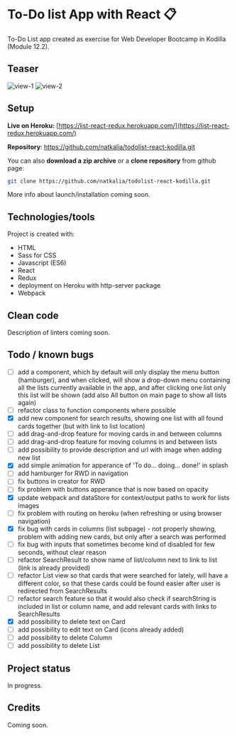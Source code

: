 # To-Do list App with React :clipboard:

To-Do List app created as exercise for Web Developer Bootcamp in Kodilla (Module 12.2).

## Teaser

![view-1](https://user-images.githubusercontent.com/49140572/75342599-06772900-5897-11ea-833e-07639c0b1e4d.PNG)
![view-2](https://user-images.githubusercontent.com/49140572/75342600-07a85600-5897-11ea-8d00-bf50a8f6fcc4.PNG)

## Setup

**Live on Heroku:** [https://list-react-redux.herokuapp.com/](https://list-react-redux.herokuapp.com/)

**Repository**: https://github.com/natkalia/todolist-react-kodilla.git

You can also **download a zip archive** or a **clone repository** from github page:
```bash
git clone https://github.com/natkalia/todolist-react-kodilla.git
```
More info about launch/installation coming soon.

## Technologies/tools

Project is created with:
* HTML
* Sass for CSS
* Javascript (ES6)
* React
* Redux
* deployment on Heroku with http-server package
* Webpack

## Clean code

Description of linters coming soon.

## Todo / known bugs
- [ ] add a component, which by default will only display the menu button (hamburger), and when clicked, will show a drop-down menu containing all the lists currently available in the app, and after clicking one list only this list will be shown (add also All button on main page to show all lists again)
- [ ] refactor class to function components where possible
- [x] add new component for search results, showing one list with all found cards together (but with link to list location)
- [ ] add drag-and-drop feature for moving cards in and between columns
- [ ] add drag-and-drop feature for moving columns in and between lists
- [ ] add possibility to provide description and url with image when adding new list
- [x] add simple animation for apperance of 'To do... doing... done!' in splash
- [ ] add hamburger for RWD in navigation
- [ ] fix buttons in creator for RWD
- [ ] fix problem with buttons apperance that is now based on opacity
- [x] update webpack and dataStore for context/output paths to work for lists images
- [ ] fix problem with routing on heroku (when refreshing or using browser navigation)
- [x] fix bug with cards in columns (list subpage) - not properly showing, problem with adding new cards, but only after a search was performed
- [ ] fix bug with inputs that sometimes become kind of disabled for few seconds, without clear reason
- [ ] refactor SearchResult to show name of list/column next to link to list (link is already provided)
- [ ] refactor List view so that cards that were searched for lately, will have a different color, so that
these cards could be found easier after user is redirected from SearchResults 
- [ ] refactor search feature so that it would also check if searchString is included in list or column name, and add relevant cards with links to SearchResults
- [x] add possibility to delete text on Card
- [ ] add possibility to edit text on Card (icons already added)
- [ ] add possibility to delete Column
- [ ] add possibility to delete List
  
## Project status
In progress.

## Credits
Coming soon.
